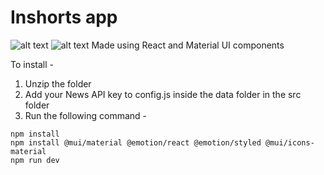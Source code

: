 # Inshorts app
![alt text](<Screenshot 2024-06-21 at 15.35.54.png>)
![alt text](<Screenshot 2024-06-21 at 15.36.04.png>)
Made using React and Material UI components

To install - 
1. Unzip the folder
2. Add your News API key to config.js inside the data folder in the src folder
3. Run the following command - 
```
npm install
npm install @mui/material @emotion/react @emotion/styled @mui/icons-material
npm run dev
```
